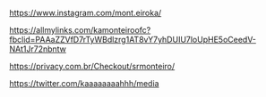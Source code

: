 

https://www.instagram.com/mont.eiroka/

https://allmylinks.com/kamonteiroofc?fbclid=PAAaZZVfD7rTyWBdlzrg1AT8vY7yhDUIU7loUpHE5oCeedV-NAt1Jr72nbntw

https://privacy.com.br/Checkout/srmonteiro/

https://twitter.com/kaaaaaaaahhh/media
